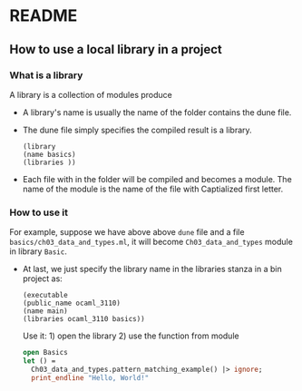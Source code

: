 # README 

## How to use a local library in a project

### What is a library

A library is a collection of modules produce

- A library's name is usually the name of the folder contains the dune file. 
- The dune file simply specifies the compiled result is a library.
  
  ```dune 
  (library
  (name basics)
  (libraries ))
  ```

- Each file with in the folder will be compiled and becomes a module. The name of the module is the name of the file with Captialized first letter. 

### How to use it 
  
For example, suppose we have above above `dune` file and a file `basics/ch03_data_and_types.ml`, it will become `Ch03_data_and_types` module in library `Basic`.

- At last, we just specify the library name in the libraries stanza in a bin project as:
  
  ```dune
  (executable
  (public_name ocaml_3110)
  (name main)
  (libraries ocaml_3110 basics))
  ```

  Use it: 1) open the library 2) use the function from module 

  ```ocaml
  open Basics
  let () = 
    Ch03_data_and_types.pattern_matching_example() |> ignore;   
    print_endline "Hello, World!"
  ```